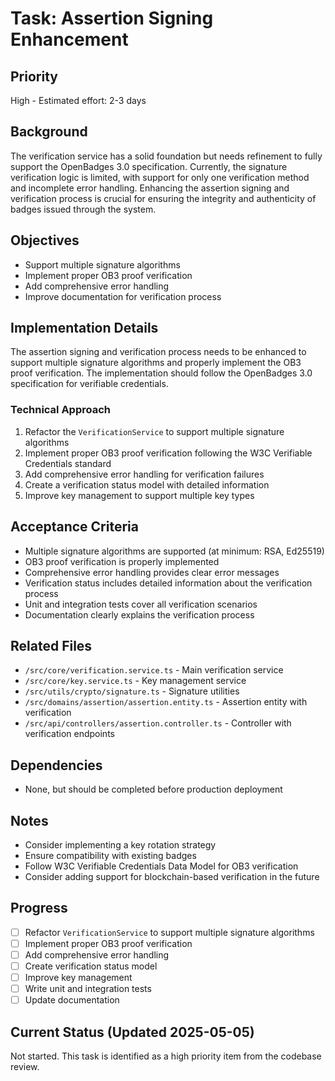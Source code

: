 # Task: Assertion Signing Enhancement

## Priority
High - Estimated effort: 2-3 days

## Background
The verification service has a solid foundation but needs refinement to fully support the OpenBadges 3.0 specification. Currently, the signature verification logic is limited, with support for only one verification method and incomplete error handling. Enhancing the assertion signing and verification process is crucial for ensuring the integrity and authenticity of badges issued through the system.

## Objectives
- Support multiple signature algorithms
- Implement proper OB3 proof verification
- Add comprehensive error handling
- Improve documentation for verification process

## Implementation Details
The assertion signing and verification process needs to be enhanced to support multiple signature algorithms and properly implement the OB3 proof verification. The implementation should follow the OpenBadges 3.0 specification for verifiable credentials.

### Technical Approach
1. Refactor the `VerificationService` to support multiple signature algorithms
2. Implement proper OB3 proof verification following the W3C Verifiable Credentials standard
3. Add comprehensive error handling for verification failures
4. Create a verification status model with detailed information
5. Improve key management to support multiple key types

## Acceptance Criteria
- Multiple signature algorithms are supported (at minimum: RSA, Ed25519)
- OB3 proof verification is properly implemented
- Comprehensive error handling provides clear error messages
- Verification status includes detailed information about the verification process
- Unit and integration tests cover all verification scenarios
- Documentation clearly explains the verification process

## Related Files
- `/src/core/verification.service.ts` - Main verification service
- `/src/core/key.service.ts` - Key management service
- `/src/utils/crypto/signature.ts` - Signature utilities
- `/src/domains/assertion/assertion.entity.ts` - Assertion entity with verification
- `/src/api/controllers/assertion.controller.ts` - Controller with verification endpoints

## Dependencies
- None, but should be completed before production deployment

## Notes
- Consider implementing a key rotation strategy
- Ensure compatibility with existing badges
- Follow W3C Verifiable Credentials Data Model for OB3 verification
- Consider adding support for blockchain-based verification in the future

## Progress
- [ ] Refactor `VerificationService` to support multiple signature algorithms
- [ ] Implement proper OB3 proof verification
- [ ] Add comprehensive error handling
- [ ] Create verification status model
- [ ] Improve key management
- [ ] Write unit and integration tests
- [ ] Update documentation

## Current Status (Updated 2025-05-05)
Not started. This task is identified as a high priority item from the codebase review.
